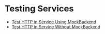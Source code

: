 # Testing Services

* [Test HTTP in Service Using MockBackend](https://github.com/angulr/book/tree/e7d3aa0ed0997bae37f2512e8c9e72f3e4039a08/test-driven-design/test-driven-design/teat-http-in-service-using-mockbackend.md)
* [Test HTTP in Service Without MockBackend](https://github.com/angulr/book/tree/e7d3aa0ed0997bae37f2512e8c9e72f3e4039a08/test-driven-design/test-driven-design/test-http-in-service-without-mockbackend.md)

